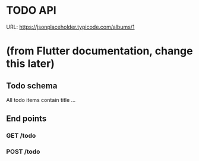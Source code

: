 # TODO API

URL: https://jsonplaceholder.typicode.com/albums/1   
# (from Flutter documentation, change this later) 

## Todo schema

All todo items contain title ...

## End points

### GET /todo

### POST /todo

